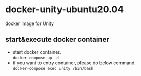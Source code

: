 # docker-unity-ubuntu20.04
docker image for Unity

##  start&execute docker container
- start docker container. <br>
 ```docker-compose up -d```<br>
- if you want to entry container, please do below command.<br>
 ```docker-compose exec unity /bin/bash```

